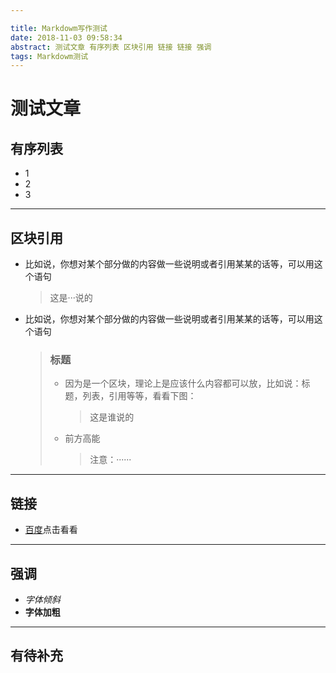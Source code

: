 ```yaml
---

title: Markdowm写作测试
date: 2018-11-03 09:58:34
abstract: 测试文章 有序列表 区块引用 链接 链接 强调
tags: Markdowm测试
---
```

# 测试文章
## 有序列表
* 1
* 2
* 3
------
## 区块引用

* 比如说，你想对某个部分做的内容做一些说明或者引用某某的话等，可以用这个语句
	> 这是···说的
* 比如说，你想对某个部分做的内容做一些说明或者引用某某的话等，可以用这个语句
	> ### 标题
	> * 因为是一个区块，理论上是应该什么内容都可以放，比如说：标题，列表，引用等等，看看下图：
	>	> 这是谁说的
	> * 前方高能
	>	> 注意：······

------
## 链接
* [百度](http://www.baidu.com)点击看看
-----
## 强调
* *字体倾斜*
* **字体加粗**

-----

## 有待补充
